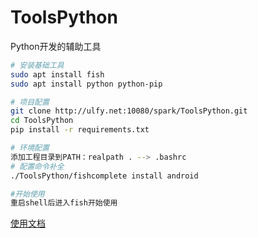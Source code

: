 # ToolsPython

Python开发的辅助工具

```bash
# 安装基础工具
sudo apt install fish
sudo apt install python python-pip

# 项目配置
git clone http://ulfy.net:10080/spark/ToolsPython.git
cd ToolsPython
pip install -r requirements.txt

# 环境配置
添加工程目录到PATH：realpath . --> .bashrc
# 配置命令补全
./ToolsPython/fishcomplete install android

#开始使用
重启shell后进入fish开始使用
```

[使用文档](http://ulfy.net:9000/blog/post/5c667b29199632000b000001)


